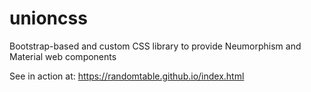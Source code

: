 # unioncss
Bootstrap-based and custom CSS library to provide Neumorphism and Material web components

See in action at:
https://randomtable.github.io/index.html
